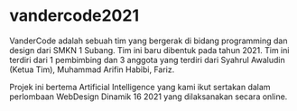 # vandercode2021

VanderCode adalah sebuah tim yang bergerak di bidang programming dan design dari SMKN 1 Subang. Tim ini baru dibentuk pada tahun 2021. Tim ini terdiri dari 1 pembimbing dan 3 anggota yang terdiri dari Syahrul Awaludin (Ketua Tim), Muhammad Arifin Habibi, Fariz.

Projek ini bertema Artificial Intelligence yang kami ikut sertakan dalam perlombaan WebDesign Dinamik 16 2021 yang dilaksanakan secara online.
